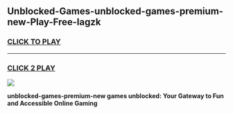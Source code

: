 
## Unblocked-Games-unblocked-games-premium-new-Play-Free-lagzk
<h3>
<a href="https://premium76.site?title=unblocked-games-premium-new&ref=22A">CLICK TO PLAY</a></h3>
<hr>

<h3>
<a href="https://premium76.site?title=unblocked-games-premium-new&ref=22A">CLICK 2 PLAY</a>
  
</h3>

<a href="https://premium76.site?title=unblocked-games-premium-new&ref=22A"><img src="https://clearcache.store/games.png"></a>


**unblocked-games-premium-new games unblocked: Your Gateway to Fun and Accessible Online Gaming**
